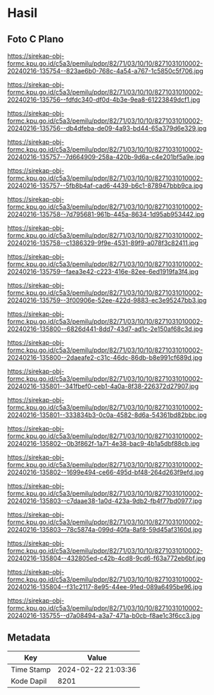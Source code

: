 # Hasil

## Foto C Plano

https://sirekap-obj-formc.kpu.go.id/c5a3/pemilu/pdpr/82/71/03/10/10/8271031010002-20240216-135754--823ae6b0-768c-4a54-a767-1c5850c5f706.jpg

https://sirekap-obj-formc.kpu.go.id/c5a3/pemilu/pdpr/82/71/03/10/10/8271031010002-20240216-135756--fdfdc340-df0d-4b3e-9ea8-61223849dcf1.jpg

https://sirekap-obj-formc.kpu.go.id/c5a3/pemilu/pdpr/82/71/03/10/10/8271031010002-20240216-135756--db4dfeba-de09-4a93-bd44-65a379d6e329.jpg

https://sirekap-obj-formc.kpu.go.id/c5a3/pemilu/pdpr/82/71/03/10/10/8271031010002-20240216-135757--7d664909-258a-420b-9d6a-c4e201bf5a9e.jpg

https://sirekap-obj-formc.kpu.go.id/c5a3/pemilu/pdpr/82/71/03/10/10/8271031010002-20240216-135757--5fb8b4af-cad6-4439-b6c1-878947bbb9ca.jpg

https://sirekap-obj-formc.kpu.go.id/c5a3/pemilu/pdpr/82/71/03/10/10/8271031010002-20240216-135758--7d795681-961b-445a-8634-1d95ab953442.jpg

https://sirekap-obj-formc.kpu.go.id/c5a3/pemilu/pdpr/82/71/03/10/10/8271031010002-20240216-135758--c1386329-9f9e-4531-89f9-a078f3c82411.jpg

https://sirekap-obj-formc.kpu.go.id/c5a3/pemilu/pdpr/82/71/03/10/10/8271031010002-20240216-135759--faea3e42-c223-416e-82ee-6ed1919fa3f4.jpg

https://sirekap-obj-formc.kpu.go.id/c5a3/pemilu/pdpr/82/71/03/10/10/8271031010002-20240216-135759--3f00906e-52ee-422d-9883-ec3e95247bb3.jpg

https://sirekap-obj-formc.kpu.go.id/c5a3/pemilu/pdpr/82/71/03/10/10/8271031010002-20240216-135800--6826d441-8dd7-43d7-ad1c-2e150af68c3d.jpg

https://sirekap-obj-formc.kpu.go.id/c5a3/pemilu/pdpr/82/71/03/10/10/8271031010002-20240216-135800--2daeafe2-c31c-46dc-86db-b8e991cf689d.jpg

https://sirekap-obj-formc.kpu.go.id/c5a3/pemilu/pdpr/82/71/03/10/10/8271031010002-20240216-135801--341fbef0-ceb1-4a0a-8f38-226372d27907.jpg

https://sirekap-obj-formc.kpu.go.id/c5a3/pemilu/pdpr/82/71/03/10/10/8271031010002-20240216-135801--333834b3-0c0a-4582-8d6a-54361bd82bbc.jpg

https://sirekap-obj-formc.kpu.go.id/c5a3/pemilu/pdpr/82/71/03/10/10/8271031010002-20240216-135802--0b3f862f-1a71-4e38-bac9-4b1a5dbf88cb.jpg

https://sirekap-obj-formc.kpu.go.id/c5a3/pemilu/pdpr/82/71/03/10/10/8271031010002-20240216-135802--1699e494-ce66-495d-bf48-264d263f9efd.jpg

https://sirekap-obj-formc.kpu.go.id/c5a3/pemilu/pdpr/82/71/03/10/10/8271031010002-20240216-135803--c7daae38-1a0d-423a-9db2-fb4f77bd0977.jpg

https://sirekap-obj-formc.kpu.go.id/c5a3/pemilu/pdpr/82/71/03/10/10/8271031010002-20240216-135803--78c5874a-099d-40fa-8af8-59d45af3160d.jpg

https://sirekap-obj-formc.kpu.go.id/c5a3/pemilu/pdpr/82/71/03/10/10/8271031010002-20240216-135804--432805ed-c42b-4cd8-9cd6-f63a772eb6bf.jpg

https://sirekap-obj-formc.kpu.go.id/c5a3/pemilu/pdpr/82/71/03/10/10/8271031010002-20240216-135804--f31c2117-8e95-44ee-91ed-089a6495be96.jpg

https://sirekap-obj-formc.kpu.go.id/c5a3/pemilu/pdpr/82/71/03/10/10/8271031010002-20240216-135755--d7a08494-a3a7-471a-b0cb-f8ae1c3f6cc3.jpg


## Metadata

| Key        | Value               |
| ---------- | ------------------- |
| Time Stamp | 2024-02-22 21:03:36 |
| Kode Dapil | 8201                |



